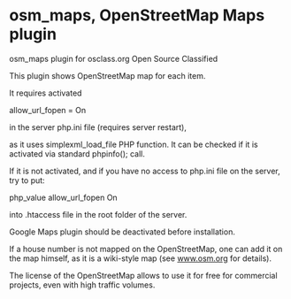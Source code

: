 osm_maps, OpenStreetMap Maps plugin
========

osm_maps plugin for osclass.org Open Source Classified

This plugin shows OpenStreetMap map for each item.

It requires activated

allow_url_fopen = On

in the server php.ini file (requires server restart),

as it uses simplexml_load_file PHP function. It can be checked if it is activated via standard phpinfo(); call.

If it is not activated, and if you have no access to php.ini file on the server, try to put: 

php_value allow_url_fopen On 

into .htaccess file in the root folder of the server.

Google Maps plugin should be deactivated before installation.

If a house number is not mapped on the OpenStreetMap, one can add it on the map himself, as it is a wiki-style map (see www.osm.org for details).

The license of the OpenStreetMap allows to use it for free for commercial projects, even with high traffic volumes.
